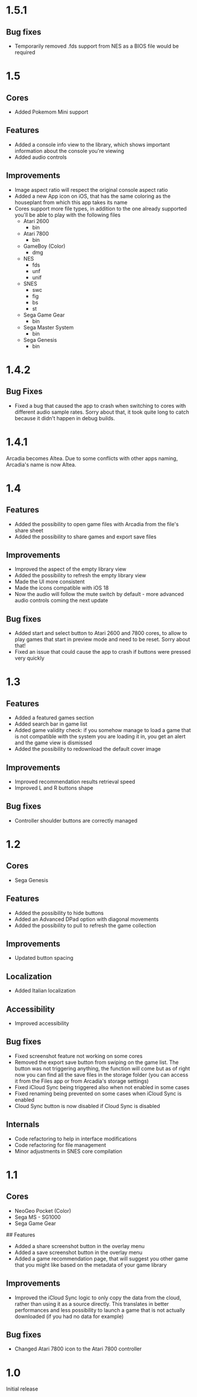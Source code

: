 # 1.5.1

## Bug fixes

- Temporarily removed .fds support from NES as a BIOS file would be required

# 1.5

## Cores

- Added Pokemom Mini support

## Features

- Added a console info view to the library, which shows important information about the console you're viewing
- Added audio controls

## Improvements

- Image aspect ratio will respect the original console aspect ratio
- Added a new App icon on iOS, that has the same coloring as the houseplant from which this app takes its name
- Cores support more file types, in addition to the one already supported you'll be able to play with the following files
    - Atari 2600
        - bin
    - Atari 7800
        - bin
    - GameBoy (Color)
        - dmg
    - NES
        - fds
        - unf
        - unif
    - SNES
        - swc
        - fig
        - bs
        - st
    - Sega Game Gear
        - bin
    - Sega Master System
        - bin
    - Sega Genesis
        - bin
    
    

# 1.4.2

## Bug Fixes

- Fixed a bug that caused the app to crash when switching to cores with different audio sample rates. Sorry about that, it took quite long to catch because it didn't happen in debug builds.

# 1.4.1

Arcadia becomes Altea. Due to some conflicts with other apps naming, Arcadia's name is now Altea.

# 1.4

## Features

- Added the possibility to open game files with Arcadia from the file's share sheet
- Added the possibility to share games and export save files

## Improvements

- Improved the aspect of the empty library view
- Added the possibility to refresh the empty library view
- Made the UI more consistent
- Made the icons compatible with iOS 18
- Now the audio will follow the mute switch by default - more advanced audio controls coming the next update

## Bug fixes

- Added start and select button to Atari 2600 and 7800 cores, to allow to play games that start in preview mode and need to be reset. Sorry about that!
- Fixed an issue that could cause the app to crash if buttons were pressed very quickly


# 1.3

## Features
- Added a featured games section
- Added search bar in game list
- Added game validity check: if you somehow manage to load a game that is not compatible with the system you are loading it in, you get an alert and the game view is dismissed
- Added the possibility to redownload the default cover image

## Improvements
- Improved recommendation results retrieval speed
- Improved L and R buttons shape

## Bug fixes
- Controller shoulder buttons are correctly managed

# 1.2

## Cores
- Sega Genesis

## Features
- Added the possibility to hide buttons
- Added an Advanced DPad option with diagonal movements
- Added the possibility to pull to refresh the game collection

## Improvements
- Updated button spacing

## Localization
- Added Italian localization

## Accessibility
- Improved accessibility

## Bug fixes
- Fixed screenshot feature not working on some cores
- Removed the export save button from swiping on the game list. The button was not triggering anything, the function will come but as of right now you can find all the save files in the storage folder (you can access it from the Files app or from Arcadia's storage settings)
- Fixed iCloud Sync being triggered also when not enabled in some cases
- Fixed renaming being prevented on some cases when iCloud Sync is enabled
- Cloud Sync button is now disabled if Cloud Sync is disabled

## Internals
- Code refactoring to help in interface modifications
- Code refactoring for file management
- Minor adjustments in SNES core compilation

# 1.1

## Cores
- NeoGeo Pocket (Color)
- Sega MS - SG1000
- Sega Game Gear

## Features
- Added a share screenshot button in the overlay menu
- Added a save screenshot button in the overlay menu
- Added a game recommendation page, that will suggest you other game that you might like based on the metadata of your game library

## Improvements
- Improved the iCloud Sync logic to only copy the data from the cloud, rather than using it as a source directly. This translates in better performances and less possibility to launch a game that is not actually downloaded (if you had no data for example)

## Bug fixes
- Changed Atari 7800 icon to the Atari 7800 controller

# 1.0

Initial release

